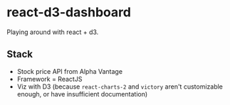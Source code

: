 # react-d3-dashboard
Playing around with react + d3.

## Stack

* Stock price API from Alpha Vantage
* Framework = ReactJS
* Viz with D3 (because `react-charts-2` and `victory` aren't customizable enough, or have insufficient documentation)
